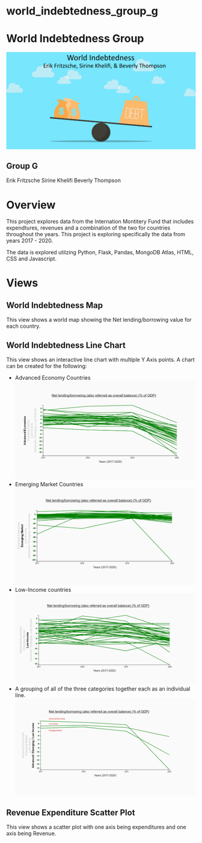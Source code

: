 # world_indebtedness_group_g

# World Indebtedness Group

![Debt](images/consider-debt-consolidatio-project.jpg)

## Group G 
Erik Fritzsche
Sirine Khelifi
Beverly Thompson

# Overview
This project explores data from the Internation Montitery Fund that includes expendtures, revenues and a combination of the two for countries throughout the years.   This project is exploring specifically the data from years 2017 - 2020.

The data is explored utilzing Python, Flask, Pandas, MongoDB Atlas, HTML, CSS and Javascript.

# Views
## World Indebtedness Map
This view shows a world map showing the Net lending/borrowing value for each country.
## World Indebtedness Line Chart
This view shows an interactive line chart with multiple Y Axis points.   A chart can be created for the following:
* Advanced Economy Countries
![Advanced](images/Advanced_Economies_Line.jpg)
* Emerging Market Countries
![Emerging](images/Emerging_Market_line.jpg)
* Low-Income countries
![Low](images/Low_Income_Line.jpg)
* A grouping of all of the three categories together each as an individual line.
![Groups](images/Group_Line.jpg)


## Revenue Expenditure Scatter Plot
This view shows a scatter plot with one axis being expenditures and one axis being Revenue.
